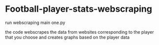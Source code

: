 # Football-player-stats-webscraping
run webscraping main one.py 

the code webscrapes the data from websites corresponding to the player that you choose and creates graphs based on the player data 
